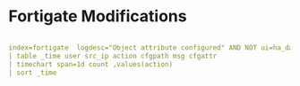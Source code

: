 #  Fortigate Modifications
```yaml

index=fortigate  logdesc="Object attribute configured" AND NOT ui=ha_daemon
| table _time user src_ip action cfgpath msg cfgattr
| timechart span=1d count ,values(action) 
| sort _time
